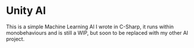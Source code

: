 # Unity AI
This is a simple Machine Learning AI I wrote in C-Sharp, it runs within monobehaviours and is still a WIP, but soon to be replaced with my other AI project.
